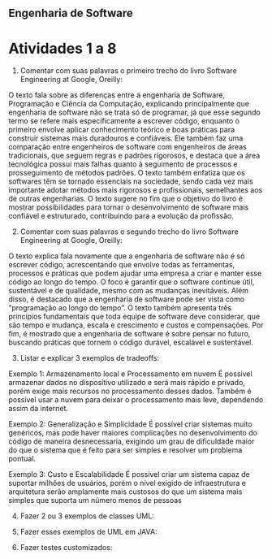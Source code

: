## Engenharia de Software
# Atividades 1 a 8

1. Comentar com suas palavras o primeiro trecho do livro Software Engineering at Google, Oreilly:

O texto fala sobre as diferenças entre a engenharia de Software, Programação e Ciência da Computação, explicando principalmente que engenharia de software não se trata só de programar, já que esse segundo termo se refere mais especificamente a escrever código, enquanto o primeiro envolve aplicar conhecimento teórico e boas práticas para construir sistemas mais duradouros e confiáveis. Ele também faz uma comparação entre engenheiros de software com engenheiros de áreas tradicionais, que seguem regras e padrões rigorosos, e destaca que a área tecnológica possui mais falhas quanto à seguimento de processos e prosseguimento de métodos padrões. O texto também enfatiza que os softwares têm se tornado essenciais na sociedade, sendo cada vez mais importante adotar métodos mais rigorosos e profissionais, semelhantes aos de outras engenharias. O texto sugere no fim que o objetivo do livro é mostrar possibilidades para tornar o desenvolvimento de software mais confiável e estruturado, contribuindo para a evolução da profissão.

2. Comentar com suas palavras o segundo trecho do livro Software Engineering at Google, Oreilly:

O texto explica fala novamente que a engenharia de software não é só escrever código, acrescentando que envolve todas as ferramentas, processos e práticas que podem ajudar uma empresa a criar e manter esse código ao longo do tempo. O foco é garantir que o software continue útil, sustentável e de qualidade, mesmo com as mudanças inevitáveis. Além disso, é destacado que a engenharia de software pode ser vista como “programação ao longo do tempo”. O texto também apresenta três princípios fundamentais que toda equipe de software deve considerar, que são tempo e mudança, escala e crescimento e custos e compensações. Por fim, é mostrado que a engenharia de software é sobre pensar no futuro, buscando práticas que tornem o código durável, escalável e sustentável.

3. Listar e explicar 3 exemplos de tradeoffs:

Exemplo 1: Armazenamento local e Processamento em nuvem
É possível armazenar dados no dispositivo utilizado e será mais rápido e privado, porém exige mais recursos no processamento desses dados. Também é possível usar a nuvem para deixar o processamento mais leve, dependendo assim da internet.

Exemplo 2: Generalização e Simplicidade
É possível criar sistemas muito genéricos, mas pode haver maiores complicações no desenvolvimento do código de maneira desnecessaria, exigindo um grau de dificuldade maior do que o sistema que é feito para ser simples e resolver um problema pontual.


Exemplo 3: Custo e Escalabilidade
É possível criar um sistema capaz de suportar milhões de usuários, porém o nível exigido de infraestrutura e arquitetura serão amplamente mais custosos do que um sistema mais simples que suporta um número menos de pessoas

4. Fazer 2 ou 3 exemplos de classes UML:

5. Fazer esses exemplos de UML em JAVA:
   
6. Fazer testes customizados:
